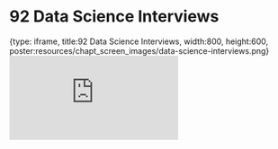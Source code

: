 # 92 Data Science Interviews
 
{type: iframe, title:92 Data Science Interviews, width:800, height:600, poster:resources/chapt_screen_images/data-science-interviews.png}
![](https://datatrail-jhu.github.io/DataTrail_ReOrg/no_toc/data-science-interviews.html)
 

 
